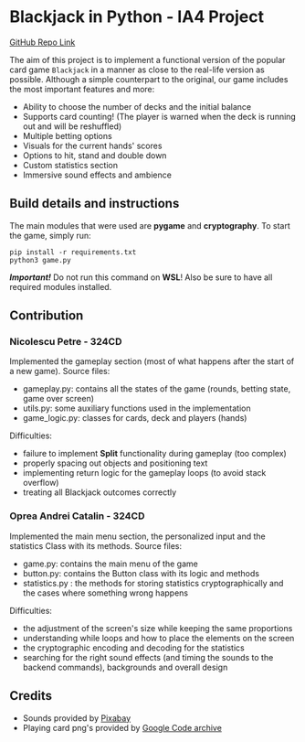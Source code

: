 # Blackjack in Python - IA4 Project
[GitHub Repo Link](https://github.com/0catalin/BlackJack_IAP4)

The aim of this project is to implement a functional version of the popular card 
game `Blackjack` in a manner as close to the real-life version as possible. Although
a simple counterpart to the original, our game includes the most important features
and more:
- Ability to choose the number of decks and the initial balance
- Supports card counting! (The player is warned when the deck is running out and will be reshuffled)
- Multiple betting options
- Visuals for the current hands' scores
- Options to hit, stand and double down
- Custom statistics section
- Immersive sound effects and ambience

## Build details and instructions

The main modules that were used are **pygame** and **cryptography**. To start the game, simply run:
```
pip install -r requirements.txt
python3 game.py
```
***Important!*** Do not run this command on **WSL**! Also be sure to have all required modules installed.

## Contribution

### Nicolescu Petre - 324CD

Implemented the gameplay section (most of what happens after the start of a new game).
Source files:
- gameplay.py: contains all the states of the game (rounds, betting state, game over screen)
- utils.py: some auxiliary functions used in the implementation
- game_logic.py: classes for cards, deck and players (hands)

Difficulties:

- failure to implement **Split** functionality during gameplay (too complex)
- properly spacing out objects and positioning text
- implementing return logic for the gameplay loops (to avoid stack overflow)
- treating all Blackjack outcomes correctly


### Oprea Andrei Catalin - 324CD

Implemented the main menu section, the personalized input and the statistics Class with its methods.
Source files:
- game.py: contains the main menu of the game
- button.py: contains the Button class with its logic and methods
- statistics.py : the methods for storing statistics cryptographically and the cases where something wrong happens

Difficulties:

- the adjustment of the screen's size while keeping the same proportions
- understanding while loops and how to place the elements on the screen
- the cryptographic encoding and decoding for the statistics
- searching for the right sound effects (and timing the sounds to the backend commands), backgrounds and overall design


## Credits
- Sounds provided by [Pixabay](https://pixabay.com)
- Playing card png's provided by [Google Code archive](https://code.google.com/archive/p/vector-playing-cards/wikis)




